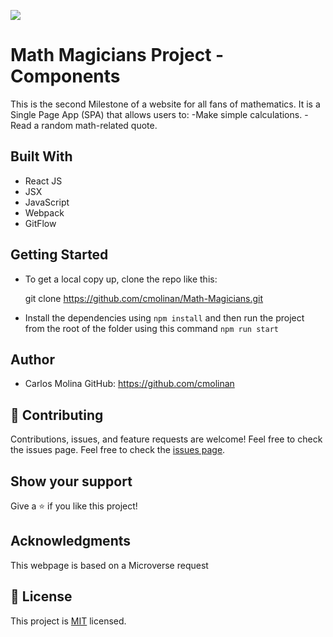 ![](https://img.shields.io/badge/Microverse-blueviolet)

# Math Magicians Project - Components

This is the second Milestone of a website for all fans of mathematics. It is a Single Page App (SPA) that allows users to:
    -Make simple calculations.
    -Read a random math-related quote.

## Built With

- React JS
- JSX
- JavaScript
- Webpack
- GitFlow
  
## Getting Started

- To get a local copy up, clone the repo like this: 

  git clone https://github.com/cmolinan/Math-Magicians.git

- Install the dependencies using `npm install` and then run the project from the root of the folder using this command `npm run start`

## Author
- Carlos Molina
  GitHub: https://github.com/cmolinan

## 🤝 Contributing

Contributions, issues, and feature requests are welcome!
Feel free to check the issues page.
Feel free to check the [issues page](../../issues/).

## Show your support

Give a ⭐️ if you like this project!

## Acknowledgments 

This webpage is based on a Microverse request


## 📝 License

This project is [MIT](./MIT.md) licensed.

 